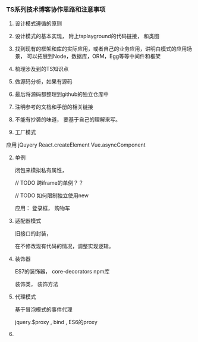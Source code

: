 ### TS系列技术博客协作思路和注意事项

1. 设计模式遵循的原则
2. 设计模式的基本实现， 附上tsplayground的代码链接， 和类图
3. 找到现有的框架和库的实际应用，或者自己的业务应用，讲明白模式的应用场景， 可以拓展到Node，数据库，ORM，Egg等等中间件和框架
4. 梳理涉及到的TS知识点
5. 做源码分析，如果有源码
6. 最后将源码都整理到github的独立仓库中
7. 注明参考的文档和手册的相关链接
8. 不能有抄袭的味道，  要基于自己的理解来写。





1. 工厂模式

  应用 jQuyery React.createElement  Vue.asyncComponent

2. 单例

    闭包来模拟私有属性， 

    // TODO 跨iframe的单例？？

   // TODO 如何限制独立使用new

  	应用： 登录框， 购物车

3. 适配器模式

   旧接口的封装，

   在不修改现有代码的情况，调整实现逻辑。

4. 装饰器

    ES7的装饰器，  core-decorators npm库

   装饰类， 装饰方法

5. 代理模式

    基于冒泡模式的事件代理

   jquery.$proxy , bind ,  ES6的proxy

6. 

  